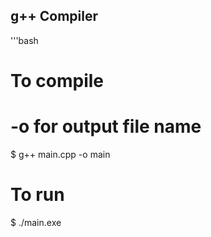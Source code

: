## g++ Compiler
'''bash
# To compile
# -o for output file name
$ g++ main.cpp -o main
# To run
$ ./main.exe
